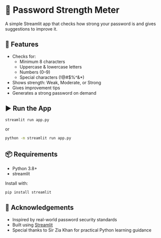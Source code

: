 # 🔐 Password Strength Meter

A simple Streamlit app that checks how strong your password is and gives suggestions to improve it.

## 🚀 Features

- Checks for:
  - Minimum 8 characters
  - Uppercase & lowercase letters
  - Numbers (0–9)
  - Special characters (!@#$%^&*)
- Shows strength: Weak, Moderate, or Strong
- Gives improvement tips
- Generates a strong password on demand

## ▶️ Run the App

```bash
streamlit run app.py
````

or

```bash
python -m streamlit run app.py
```

## 📦 Requirements

* Python 3.8+
* streamlit

Install with:

```bash
pip install streamlit
```

## 🙏 Acknowledgements

* Inspired by real-world password security standards
* Built using [Streamlit](https://streamlit.io)
* Special thanks to Sir Zia Khan for practical Python learning guidance
